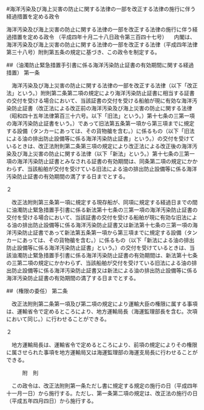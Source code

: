 #海洋汚染及び海上災害の防止に関する法律の一部を改正する法律の施行に伴う経過措置を定める政令



海洋汚染及び海上災害の防止に関する法律の一部を改正する法律の施行に伴う経過措置を定める政令
（平成四年十月二十八日政令第三百四十七号）
　内閣は、海洋汚染及び海上災害の防止に関する法律の一部を改正する法律（平成四年法律第三十八号）附則第五条の規定に基づき、この政令を制定する。

##（油濁防止緊急措置手引書に係る海洋汚染防止証書の有効期間に関する経過措置）
第一条

　海洋汚染及び海上災害の防止に関する法律の一部を改正する法律（以下「改正法」という。）附則第二条第二項の規定により海洋汚染防止証書に相当する証書の交付を受ける場合において、当該証書の交付を受ける船舶が現に有効な海洋汚染防止証書（改正法による改正前の海洋汚染及び海上災害の防止に関する法律（昭和四十五年法律第百三十六号。以下「旧法」という。）第十七条の三第一項の海洋汚染防止証書をいう。）であって旧法第五条第一項から第三項までに規定する設備（タンカーにあっては、その貨物艙を含む。）に係るもの（以下「旧法による油の排出防止設備等に係る海洋汚染防止証書」という。）の交付を受けているときは、改正法附則第二条第三項の規定により改正法による改正後の海洋汚染及び海上災害の防止に関する法律（以下「新法」という。）第十七条の三第一項の海洋汚染防止証書とみなされる証書の有効期間は、同条第二項の規定にかかわらず、当該船舶が交付を受けている旧法による油の排出防止設備等に係る海洋汚染防止証書の有効期間の満了する日までとする。

２

　改正法附則第三条第一項に規定する現存船が、同項に規定する経過日までの間に油濁防止緊急措置手引書に係る新法第十七条の三第一項の海洋汚染防止証書の交付を受ける場合において、当該証書の交付を受ける船舶が現に有効な旧法による油の排出防止設備等に係る海洋汚染防止証書又は新法第十七条の三第一項の海洋汚染防止証書であって新法第五条第一項から第三項までに規定する設備（タンカーにあっては、その貨物艙を含む。）に係るもの（以下「新法による油の排出防止設備等に係る海洋汚染防止証書」という。）の交付を受けているときは、当該油濁防止緊急措置手引書に係る海洋汚染防止証書の有効期間は、新法第十七条の三第二項の規定にかかわらず、当該船舶が交付を受けている旧法による油の排出防止設備等に係る海洋汚染防止証書又は新法による油の排出防止設備等に係る海洋汚染防止証書の有効期間の満了する日までとする。



##（権限の委任）
第二条

　改正法附則第二条第一項及び第二項の規定により運輸大臣の権限に属する事項は、運輸省令で定めるところにより、地方運輸局長（海運監理部長を含む。次項において同じ。）に行わせることができる。

２

　地方運輸局長は、運輸省令で定めるところにより、前項の規定によりその権限に属させられた事項を地方運輸局又は海運監理部の海運支局長に行わせることができる。




　　　附　則


　この政令は、改正法附則第一条ただし書に規定する規定の施行の日（平成四年十一月一日）から施行する。ただし、第一条第二項の規定は、改正法の施行の日（平成五年四月四日）から施行する。





